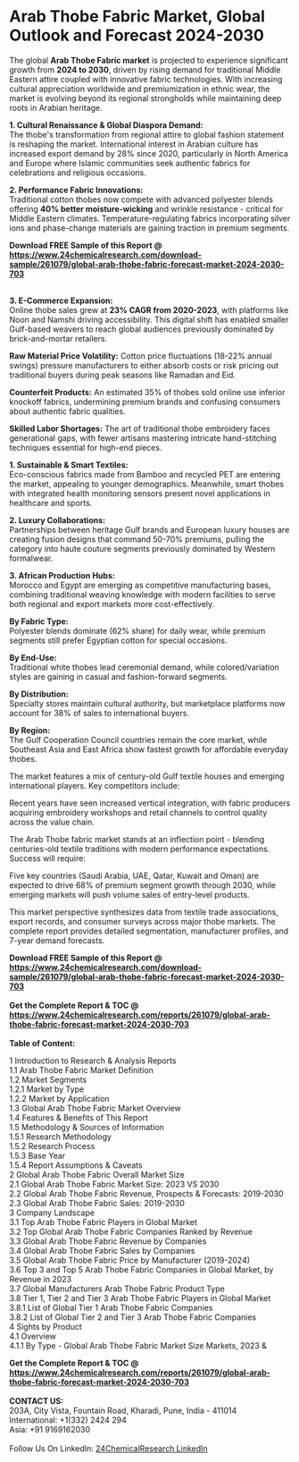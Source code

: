 <h1>Arab Thobe Fabric Market, Global Outlook and Forecast 2024-2030</h1><p>The global <strong>Arab Thobe Fabric market</strong> is projected to experience significant growth from <strong>2024 to 2030</strong>, driven by rising demand for traditional Middle Eastern attire coupled with innovative fabric technologies. With increasing cultural appreciation worldwide and premiumization in ethnic wear, the market is evolving beyond its regional strongholds while maintaining deep roots in Arabian heritage.</p><p><strong>1. Cultural Renaissance &amp; Global Diaspora Demand:</strong><br>
The thobe's transformation from regional attire to global fashion statement is reshaping the market. International interest in Arabian culture has increased export demand by 28% since 2020, particularly in North America and Europe where Islamic communities seek authentic fabrics for celebrations and religious occasions.</p><p><strong>2. Performance Fabric Innovations:</strong><br>
Traditional cotton thobes now compete with advanced polyester blends offering <strong>40% better moisture-wicking</strong> and wrinkle resistance - critical for Middle Eastern climates. Temperature-regulating fabrics incorporating silver ions and phase-change materials are gaining traction in premium segments.</p><div><b>Download FREE Sample of this Report @ 
            <a href="https://www.24chemicalresearch.com/download-sample/261079/global-arab-thobe-fabric-forecast-market-2024-2030-703">
            https://www.24chemicalresearch.com/download-sample/261079/global-arab-thobe-fabric-forecast-market-2024-2030-703</a></b></div><br><p><strong>3. E-Commerce Expansion:</strong><br>
Online thobe sales grew at <strong>23% CAGR from 2020-2023</strong>, with platforms like Noon and Namshi driving accessibility. This digital shift has enabled smaller Gulf-based weavers to reach global audiences previously dominated by brick-and-mortar retailers.</p><p><strong>Raw Material Price Volatility:</strong> Cotton price fluctuations (18-22% annual swings) pressure manufacturers to either absorb costs or risk pricing out traditional buyers during peak seasons like Ramadan and Eid.</p><p><strong>Counterfeit Products:</strong> An estimated 35% of thobes sold online use inferior knockoff fabrics, undermining premium brands and confusing consumers about authentic fabric qualities.</p><p><strong>Skilled Labor Shortages:</strong> The art of traditional thobe embroidery faces generational gaps, with fewer artisans mastering intricate hand-stitching techniques essential for high-end pieces.</p><p><strong>1. Sustainable &amp; Smart Textiles:</strong><br>
Eco-conscious fabrics made from Bamboo and recycled PET are entering the market, appealing to younger demographics. Meanwhile, smart thobes with integrated health monitoring sensors present novel applications in healthcare and sports.</p><p><strong>2. Luxury Collaborations:</strong><br>
Partnerships between heritage Gulf brands and European luxury houses are creating fusion designs that command 50-70% premiums, pulling the category into haute couture segments previously dominated by Western formalwear.</p><p><strong>3. African Production Hubs:</strong><br>
Morocco and Egypt are emerging as competitive manufacturing bases, combining traditional weaving knowledge with modern facilities to serve both regional and export markets more cost-effectively.</p><p><strong>By Fabric Type:</strong><br>
    Polyester blends dominate (62% share) for daily wear, while premium segments still prefer Egyptian cotton for special occasions.</p><p><strong>By End-Use:</strong><br>
    Traditional white thobes lead ceremonial demand, while colored/variation styles are gaining in casual and fashion-forward segments.</p><p><strong>By Distribution:</strong><br>
    Specialty stores maintain cultural authority, but marketplace platforms now account for 38% of sales to international buyers.</p><p><strong>By Region:</strong><br>
    The Gulf Cooperation Council countries remain the core market, while Southeast Asia and East Africa show fastest growth for affordable everyday thobes.</p><p>The market features a mix of century-old Gulf textile houses and emerging international players. Key competitors include:</p><p>Recent years have seen increased vertical integration, with fabric producers acquiring embroidery workshops and retail channels to control quality across the value chain.</p><p>The Arab Thobe fabric market stands at an inflection point - blending centuries-old textile traditions with modern performance expectations. Success will require:</p><p>Five key countries (Saudi Arabia, UAE, Qatar, Kuwait and Oman) are expected to drive 68% of premium segment growth through 2030, while emerging markets will push volume sales of entry-level products.</p><p>This market perspective synthesizes data from textile trade associations, export records, and consumer surveys across major thobe markets. The complete report provides detailed segmentation, manufacturer profiles, and 7-year demand forecasts.</p><div><b>Download FREE Sample of this Report @ 
            <a href="https://www.24chemicalresearch.com/download-sample/261079/global-arab-thobe-fabric-forecast-market-2024-2030-703">
            https://www.24chemicalresearch.com/download-sample/261079/global-arab-thobe-fabric-forecast-market-2024-2030-703</a></b></div><br><div><b>Get the Complete Report & TOC @ 
            <a href="https://www.24chemicalresearch.com/reports/261079/global-arab-thobe-fabric-forecast-market-2024-2030-703">
            https://www.24chemicalresearch.com/reports/261079/global-arab-thobe-fabric-forecast-market-2024-2030-703</a></b></div><br>
            <b>Table of Content:</b><p>1 Introduction to Research & Analysis Reports<br />
    1.1 Arab Thobe Fabric Market Definition<br />
    1.2 Market Segments<br />
        1.2.1 Market by Type<br />
        1.2.2 Market by Application<br />
    1.3 Global Arab Thobe Fabric Market Overview<br />
    1.4 Features & Benefits of This Report<br />
    1.5 Methodology & Sources of Information<br />
        1.5.1 Research Methodology<br />
        1.5.2 Research Process<br />
        1.5.3 Base Year<br />
        1.5.4 Report Assumptions & Caveats<br />
2 Global Arab Thobe Fabric Overall Market Size<br />
    2.1 Global Arab Thobe Fabric Market Size: 2023 VS 2030<br />
    2.2 Global Arab Thobe Fabric Revenue, Prospects & Forecasts: 2019-2030<br />
    2.3 Global Arab Thobe Fabric Sales: 2019-2030<br />
3 Company Landscape<br />
    3.1 Top Arab Thobe Fabric Players in Global Market<br />
    3.2 Top Global Arab Thobe Fabric Companies Ranked by Revenue<br />
    3.3 Global Arab Thobe Fabric Revenue by Companies<br />
    3.4 Global Arab Thobe Fabric Sales by Companies<br />
    3.5 Global Arab Thobe Fabric Price by Manufacturer (2019-2024)<br />
    3.6 Top 3 and Top 5 Arab Thobe Fabric Companies in Global Market, by Revenue in 2023<br />
    3.7 Global Manufacturers Arab Thobe Fabric Product Type<br />
    3.8 Tier 1, Tier 2 and Tier 3 Arab Thobe Fabric Players in Global Market<br />
        3.8.1 List of Global Tier 1 Arab Thobe Fabric Companies<br />
        3.8.2 List of Global Tier 2 and Tier 3 Arab Thobe Fabric Companies<br />
4 Sights by Product<br />
    4.1 Overview<br />
        4.1.1 By Type - Global Arab Thobe Fabric Market Size Markets, 2023 &</p><div><b>Get the Complete Report & TOC @ 
            <a href="https://www.24chemicalresearch.com/reports/261079/global-arab-thobe-fabric-forecast-market-2024-2030-703">
            https://www.24chemicalresearch.com/reports/261079/global-arab-thobe-fabric-forecast-market-2024-2030-703</a></b></div><br><b>CONTACT US:</b><br>
            203A, City Vista, Fountain Road, Kharadi, Pune, India - 411014<br>
            International: +1(332) 2424 294<br>
            Asia: +91 9169162030 <br><br>
            Follow Us On LinkedIn: <a href="https://www.linkedin.com/company/24chemicalresearch/">24ChemicalResearch LinkedIn</a>